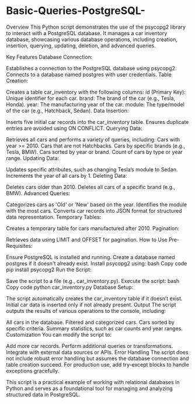 # Basic-Queries-PostgreSQL-
Overview
This Python script demonstrates the use of the psycopg2 library to interact with a PostgreSQL database. It manages a car inventory database, showcasing various database operations, including creation, insertion, querying, updating, deletion, and advanced queries.

Key Features
Database Connection:

Establishes a connection to the PostgreSQL database using psycopg2.
Connects to a database named postgres with user credentials.
Table Creation:

Creates a table car_inventory with the following columns:
id (Primary Key): Unique identifier for each car.
brand: The brand of the car (e.g., Tesla, Honda).
year: The manufacturing year of the car.
module: The type/model of the car (e.g., Hatchback, Sedan).
Data Insertion:

Inserts five initial car records into the car_inventory table.
Ensures duplicate entries are avoided using ON CONFLICT.
Querying Data:

Retrieves all cars and performs a variety of queries, including:
Cars with year >= 2010.
Cars that are not Hatchbacks.
Cars by specific brands (e.g., Tesla, BMW).
Cars sorted by year or brand.
Count of cars by type or year range.
Updating Data:

Updates specific attributes, such as changing Tesla’s module to Sedan.
Increments the year of all cars by 1.
Deleting Data:

Deletes cars older than 2010.
Deletes all cars of a specific brand (e.g., BMW).
Advanced Queries:

Categorizes cars as 'Old' or 'New' based on the year.
Identifies the module with the most cars.
Converts car records into JSON format for structured data representation.
Temporary Tables:

Creates a temporary table for cars manufactured after 2010.
Pagination:

Retrieves data using LIMIT and OFFSET for pagination.
How to Use
Pre-Requisites:

Ensure PostgreSQL is installed and running.
Create a database named postgres if it doesn't already exist.
Install psycopg2 using:
bash
Copy code
pip install psycopg2
Run the Script:

Save the script to a file (e.g., car_inventory.py).
Execute the script:
bash
Copy code
python car_inventory.py
Database Setup:

The script automatically creates the car_inventory table if it doesn’t exist.
Initial car data is inserted only if not already present.
Output
The script outputs the results of various operations to the console, including:

All cars in the database.
Filtered and categorized cars.
Cars sorted by specific criteria.
Summary statistics, such as car counts and year ranges.
Customization
You can modify the script to:

Add more car records.
Perform additional queries or transformations.
Integrate with external data sources or APIs.
Error Handling
The script does not include robust error handling but assumes the database connection and table creation succeed. For production use, add try-except blocks to handle exceptions gracefully.

This script is a practical example of working with relational databases in Python and serves as a foundational tool for managing and analyzing structured data in PostgreSQL.
